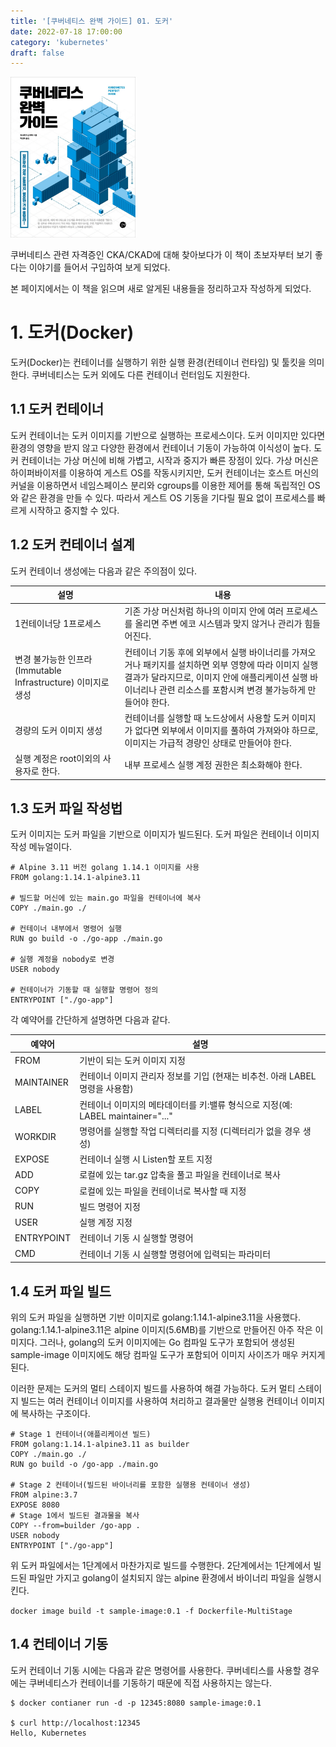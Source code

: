 ```yaml
---
title: '[쿠버네티스 완벽 가이드] 01. 도커'
date: 2022-07-18 17:00:00
category: 'kubernetes'
draft: false
---
```


<div align="left">
  <img src="./images/kubernetes_perfect_guide.jpeg" width="200px" />
</div>

쿠버네티스 관련 자격증인 CKA/CKAD에 대해 찾아보다가 이 책이 초보자부터 보기 좋다는 이야기를 들어서 구입하여 보게 되었다.


본 페이지에서는 이 책을 읽으며 새로 알게된 내용들을 정리하고자 작성하게 되었다.

# 1. 도커(Docker)
도커(Docker)는 컨테이너를 실행하기 위한 실행 환경(컨테이너 런타임) 및 툴킷을 의미한다. 쿠버네티스는 도커 외에도 다른 컨테이너 런터임도 지원한다.

## 1.1 도커 컨테이너
도커 컨테이너는 도커 이미지를 기반으로 실행하는 프로세스이다. 도커 이미지만 있다면 환경의 영향을 받지 않고 다양한 환경에서 컨테이너 기동이 가능하여 이식성이 높다. 도커 컨테이너는 가상 머신에 비해 가볍고, 시작과 중지가 빠른 장점이 있다. 가상 머신은 하이퍼바이저를 이용하여 게스트 OS를 작동시키지만, 도커 컨테이너는 호스트 머신의 커널을 이용하면서 네임스페이스 분리와 cgroups를 이용한 제어를 통해 독립적인 OS와 같은 환경을 만들 수 있다. 따라서 게스트 OS 기동을 기다릴 필요 없이 프로세스를 빠르게 시작하고 중지할 수 있다.

## 1.2 도커 컨테이너 설계
도커 컨테이너 생성에는 다음과 같은 주의점이 있다.

|설명|내용|
|---|---|
|1컨테이너당 1프로세스|기존 가상 머신처럼 하나의 이미지 안에 여러 프로세스를 올리면 주변 에코 시스템과 맞지 않거나 관리가 힘들어진다.|
|변경 불가능한 인프라(Immutable Infrastructure) 이미지로 생성|컨테이너 기동 후에 외부에서 실행 바이너리를 가져오거나 패키지를 설치하면 외부 영향에 따라 이미지 실행 결과가 달라지므로, 이미지 안에 애플리케이션 실행 바이너리나 관련 리소스를 포함시켜 변경 불가능하게 만들어야 한다.|
|경량의 도커 이미지 생성|컨테이너를 실행할 때 노드상에서 사용할 도커 이미지가 없다면 외부에서 이미지를 풀하여 가져와야 하므로, 이미지는 가급적 경량인 상태로 만들어야 한다.|
|실행 계정은 root이외의 사용자로 한다.|내부 프로세스 실행 계정 권한은 최소화해야 한다.|


## 1.3 도커 파일 작성법
도커 이미지는 도커 파일을 기반으로 이미지가 빌드된다. 도커 파일은 컨테이너 이미지 작성 메뉴얼이다.

```
# Alpine 3.11 버전 golang 1.14.1 이미지를 사용
FROM golang:1.14.1-alpine3.11

# 빌드할 머신에 있는 main.go 파일을 컨테이너에 복사
COPY ./main.go ./

# 컨테이너 내부에서 명령어 실행
RUN go build -o ./go-app ./main.go

# 실행 계정을 nobody로 변경
USER nobody

# 컨테이너가 기동할 때 실행할 명령어 정의
ENTRYPOINT ["./go-app"]
```

각 예약어를 간단하게 설명하면 다음과 같다.


|예약어|설명|
|---|---|
|FROM|기반이 되는 도커 이미지 지정|
|MAINTAINER|컨테이너 이미지 관리자 정보를 기입 (현재는 비추천. 아래 LABEL 명령을 사용함)|
|LABEL|컨테이너 이미지의 메타데이터를 키:밸류 형식으로 지정(예: LABEL maintainer="..."|
|WORKDIR|명령어를 실행할 작업 디렉터리를 지정 (디렉터리가 없을 경우 생성)|
|EXPOSE|컨테이너 실행 시 Listen할 포트 지정|
|ADD|로컬에 있는 tar.gz 압축을 풀고 파일을 컨테이너로 복사|
|COPY|로컬에 있는 파일을 컨테이너로 복사할 때 지정|
|RUN|빌드 명령어 지정|
|USER|실행 계정 지정|
|ENTRYPOINT|컨테이너 기동 시 실행할 명령어|
|CMD|컨테이너 기동 시 실행할 명령어에 입력되는 파라미터|


## 1.4 도커 파일 빌드
위의 도커 파일을 실행하면 기반 이미지로 golang:1.14.1-alpine3.11을 사용했다. golang:1.14.1-alpine3.11은 alpine 이미지(5.6MB)를 기반으로 만들어진 아주 작은 이미지다. 그러나, golang의 도커 이미지에는 Go 컴파일 도구가 포함되어 생성된 sample-image 이미지에도 해당 컴파일 도구가 포함되어 이미지 사이즈가 매우 커지게 된다.


이러한 문제는 도커의 멀티 스테이지 빌드를 사용하여 해결 가능하다. 도커 멀티 스테이지 빌드는 여러 컨테이너 이미지를 사용하여 처리하고 결과물만 실행용 컨테이너 이미지에 복사하는 구조이다.


```
# Stage 1 컨테이너(애플리케이션 빌드)
FROM golang:1.14.1-alpine3.11 as builder
COPY ./main.go ./
RUN go build -o /go-app ./main.go

# Stage 2 컨테이너(빌드된 바이너리를 포함한 실행용 컨테이너 생성)
FROM alpine:3.7
EXPOSE 8080
# Stage 1에서 빌드된 결과물을 복사
COPY --from=builder /go-app .
USER nobody
ENTRYPOINT ["./go-app"]
```


위 도커 파일에서는 1단계에서 마찬가지로 빌드를 수행한다.
2단계에서는 1단계에서 빌드된 파일만 가지고 golang이 설치되지 않는 alpine 환경에서 바이너리 파일을 실행시킨다.


`docker image build -t sample-image:0.1 -f Dockerfile-MultiStage`


## 1.4 컨테이너 기동
도커 컨테이너 기동 시에는 다음과 같은 명령어를 사용한다. 쿠버네티스를 사용할 경우에는 쿠버네티스가 컨테이너를 기동하기 때문에 직접 사용하지는 않는다.


```
$ docker contianer run -d -p 12345:8080 sample-image:0.1

$ curl http://localhost:12345
Hello, Kubernetes
```